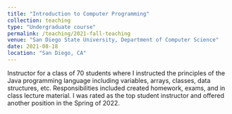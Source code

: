 ```yaml
---
title: "Introduction to Computer Programming"
collection: teaching
type: "Undergraduate course"
permalink: /teaching/2021-fall-teaching
venue: "San Diego State University, Department of Computer Science"
date: 2021-08-18
location: "San Diego, CA"
---
```


Instructor for a class of 70 students where I instructed the principles of the Java programming language including variables, arrays, classes, data structures, etc. 
Responsibilities included created homework, exams, and in class lecture material. I was rated as the top student instructor and offered another position in the Spring of 2022.
